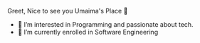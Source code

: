 Greet, Nice to see you Umaima's Place 🏡
- 👀 I’m interested in Programming and passionate about tech.
- 🌱 I’m currently enrolled in Software Engineering

<!---
umaima476/umaima476 is a ✨ special ✨ repository because its `README.md` (this file) appears on your GitHub profile.
You can click the Preview link to take a look at your changes.
--->
